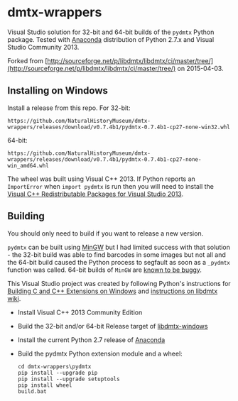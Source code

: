 # dmtx-wrappers

Visual Studio solution for 32-bit and 64-bit builds of the `pydmtx` Python
package. Tested with [Anaconda](http://www.continuum.io/) distribution of
Python 2.7.x and Visual Studio Community 2013.

Forked from [http://sourceforge.net/p/libdmtx/libdmtx/ci/master/tree/](http://sourceforge.net/p/libdmtx/libdmtx/ci/master/tree/)
on 2015-04-03.

## Installing on Windows
Install a release from this repo. For 32-bit:
```
https://github.com/NaturalHistoryMuseum/dmtx-wrappers/releases/download/v0.7.4b1/pydmtx-0.7.4b1-cp27-none-win32.whl
```

64-bit:
```
https://github.com/NaturalHistoryMuseum/dmtx-wrappers/releases/download/v0.7.4b1/pydmtx-0.7.4b1-cp27-none-win_amd64.whl
```

The wheel was built using Visual C++ 2013. If Python reports an `ImportError`
when `import pydmtx` is run then you will need to install the
[Visual C++ Redistributable Packages for Visual Studio 2013](https://www.microsoft.com/en-US/download/details.aspx?id=40784).


## Building

You should only need to build if you want to release a new version.

`pydmtx` can be built using [MinGW](http://www.mingw.org/) but I had limited
success with that solution - the 32-bit build was able to find barcodes in some
images but not all and the 64-bit build caused the Python process to segfault
as soon as a `_pydmtx` function was called. 64-bit builds of `MinGW` are
[known to be buggy](https://github.com/ContinuumIO/anaconda-issues/issues/271).

This Visual Studio project was created by following Python's instructions for
[Building C and C++ Extensions on Windows](https://docs.python.org/2/extending/windows.html)
and [instructions on libdmtx wiki](http://libdmtx.wikidot.com/libdmtx-python-wrapper).

* Install Visual C++ 2013 Community Edition

* Build the 32-bit and/or 64-bit Release target of [libdmtx-windows](https://github.com/NaturalHistoryMuseum/libdmtx-windows/)

* Install the current Python 2.7 release of [Anaconda](https://store.continuum.io/cshop/anaconda/)

* Build the pydmtx Python extension module and a wheel:

    ```
    cd dmtx-wrappers\pydmtx
    pip install --upgrade pip
    pip install --upgrade setuptools
    pip install wheel
    build.bat
    ```
